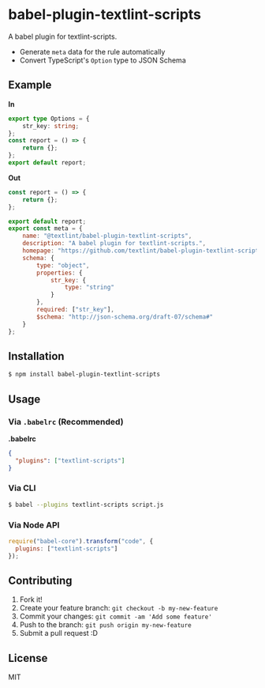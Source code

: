 # babel-plugin-textlint-scripts

A babel plugin for textlint-scripts.

- Generate `meta` data for the rule automatically
- Convert TypeScript's `Option` type to JSON Schema

## Example

**In**

```ts
export type Options = {
    str_key: string;
};
const report = () => {
    return {};
};
export default report;
```

**Out**

```js
const report = () => {
    return {};
};

export default report;
export const meta = {
    name: "@textlint/babel-plugin-textlint-scripts",
    description: "A babel plugin for textlint-scripts.",
    homepage: "https://github.com/textlint/babel-plugin-textlint-scripts",
    schema: {
        type: "object",
        properties: {
            str_key: {
                type: "string"
            }
        },
        required: ["str_key"],
        $schema: "http://json-schema.org/draft-07/schema#"
    }
};
```

## Installation

```sh
$ npm install babel-plugin-textlint-scripts
```

## Usage

### Via `.babelrc` (Recommended)

**.babelrc**

```json
{
  "plugins": ["textlint-scripts"]
}
```

### Via CLI

```sh
$ babel --plugins textlint-scripts script.js
```

### Via Node API

```javascript
require("babel-core").transform("code", {
  plugins: ["textlint-scripts"]
});
```

## Contributing

1. Fork it!
2. Create your feature branch: `git checkout -b my-new-feature`
3. Commit your changes: `git commit -am 'Add some feature'`
4. Push to the branch: `git push origin my-new-feature`
5. Submit a pull request :D

## License

MIT
